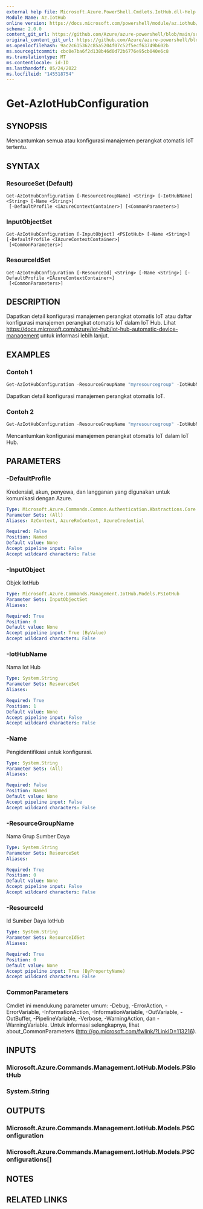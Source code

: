```yaml
---
external help file: Microsoft.Azure.PowerShell.Cmdlets.IotHub.dll-Help.xml
Module Name: Az.IotHub
online version: https://docs.microsoft.com/powershell/module/az.iothub/get-aziothubconfiguration
schema: 2.0.0
content_git_url: https://github.com/Azure/azure-powershell/blob/main/src/IotHub/IotHub/help/Get-AzIotHubConfiguration.md
original_content_git_url: https://github.com/Azure/azure-powershell/blob/main/src/IotHub/IotHub/help/Get-AzIotHubConfiguration.md
ms.openlocfilehash: 9ac2c615362c85a5204f07c52f5ecf63749b602b
ms.sourcegitcommit: cbc0e7ba6f2d138b46d0d72b6776e95cb040e6c8
ms.translationtype: MT
ms.contentlocale: id-ID
ms.lasthandoff: 05/24/2022
ms.locfileid: "145518754"
---
```

# Get-AzIotHubConfiguration

## SYNOPSIS
Mencantumkan semua atau konfigurasi manajemen perangkat otomatis IoT tertentu.

## SYNTAX

### ResourceSet (Default)
```
Get-AzIotHubConfiguration [-ResourceGroupName] <String> [-IotHubName] <String> [-Name <String>]
 [-DefaultProfile <IAzureContextContainer>] [<CommonParameters>]
```

### InputObjectSet
```
Get-AzIotHubConfiguration [-InputObject] <PSIotHub> [-Name <String>] [-DefaultProfile <IAzureContextContainer>]
 [<CommonParameters>]
```

### ResourceIdSet
```
Get-AzIotHubConfiguration [-ResourceId] <String> [-Name <String>] [-DefaultProfile <IAzureContextContainer>]
 [<CommonParameters>]
```

## DESCRIPTION
Dapatkan detail konfigurasi manajemen perangkat otomatis IoT atau daftar konfigurasi manajemen perangkat otomatis IoT dalam IoT Hub.
Lihat https://docs.microsoft.com/azure/iot-hub/iot-hub-automatic-device-management untuk informasi lebih lanjut.

## EXAMPLES

### Contoh 1
```powershell
Get-AzIotHubConfiguration -ResourceGroupName "myresourcegroup" -IotHubName "myiothub" -Name "config1"
```

Dapatkan detail konfigurasi manajemen perangkat otomatis IoT.

### Contoh 2
```powershell
Get-AzIotHubConfiguration -ResourceGroupName "myresourcegroup" -IotHubName "myiothub"
```

Mencantumkan konfigurasi manajemen perangkat otomatis IoT dalam IoT Hub.

## PARAMETERS

### -DefaultProfile
Kredensial, akun, penyewa, dan langganan yang digunakan untuk komunikasi dengan Azure.

```yaml
Type: Microsoft.Azure.Commands.Common.Authentication.Abstractions.Core.IAzureContextContainer
Parameter Sets: (All)
Aliases: AzContext, AzureRmContext, AzureCredential

Required: False
Position: Named
Default value: None
Accept pipeline input: False
Accept wildcard characters: False
```

### -InputObject
Objek IotHub

```yaml
Type: Microsoft.Azure.Commands.Management.IotHub.Models.PSIotHub
Parameter Sets: InputObjectSet
Aliases:

Required: True
Position: 0
Default value: None
Accept pipeline input: True (ByValue)
Accept wildcard characters: False
```

### -IotHubName
Nama Iot Hub

```yaml
Type: System.String
Parameter Sets: ResourceSet
Aliases:

Required: True
Position: 1
Default value: None
Accept pipeline input: False
Accept wildcard characters: False
```

### -Name
Pengidentifikasi untuk konfigurasi.

```yaml
Type: System.String
Parameter Sets: (All)
Aliases:

Required: False
Position: Named
Default value: None
Accept pipeline input: False
Accept wildcard characters: False
```

### -ResourceGroupName
Nama Grup Sumber Daya

```yaml
Type: System.String
Parameter Sets: ResourceSet
Aliases:

Required: True
Position: 0
Default value: None
Accept pipeline input: False
Accept wildcard characters: False
```

### -ResourceId
Id Sumber Daya IotHub

```yaml
Type: System.String
Parameter Sets: ResourceIdSet
Aliases:

Required: True
Position: 0
Default value: None
Accept pipeline input: True (ByPropertyName)
Accept wildcard characters: False
```

### CommonParameters
Cmdlet ini mendukung parameter umum: -Debug, -ErrorAction, -ErrorVariable, -InformationAction, -InformationVariable, -OutVariable, -OutBuffer, -PipelineVariable, -Verbose, -WarningAction, dan -WarningVariable. Untuk informasi selengkapnya, lihat about_CommonParameters (http://go.microsoft.com/fwlink/?LinkID=113216).

## INPUTS

### Microsoft.Azure.Commands.Management.IotHub.Models.PSIotHub

### System.String

## OUTPUTS

### Microsoft.Azure.Commands.Management.IotHub.Models.PSConfiguration

### Microsoft.Azure.Commands.Management.IotHub.Models.PSConfigurations[]

## NOTES

## RELATED LINKS
